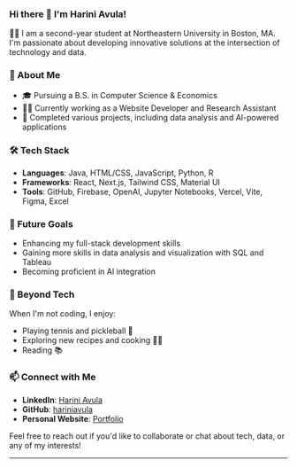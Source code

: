 
<!--
**hariniavula/hariniavula** is a ✨ _special_ ✨ repository because its `README.md` (this file) appears on your GitHub profile.

Here are some ideas to get you started:

- 🔭 I’m currently working on ...
- 🌱 I’m currently learning ...
- 👯 I’m looking to collaborate on ...
- 🤔 I’m looking for help with ...
- 💬 Ask me about ...
- 📫 How to reach me: ...
- 😄 Pronouns: ...
- ⚡ Fun fact: ...
--> 

### Hi there 👋 I'm Harini Avula!

👩‍💻 I am a second-year student at Northeastern University in Boston, MA. I'm passionate about developing innovative solutions at the intersection of technology and data. 

### 🚀 About Me
- 🎓 Pursuing a B.S. in Computer Science & Economics 
- 👩‍💻 Currently working as a Website Developer and Research Assistant
- 🔭 Completed various projects, including data analysis and AI-powered applications

### 🛠️ Tech Stack
- **Languages**: Java, HTML/CSS, JavaScript, Python, R
- **Frameworks**: React, Next.js, Tailwind CSS, Material UI
- **Tools**: GitHub, Firebase, OpenAI, Jupyter Notebooks, Vercel, Vite, Figma, Excel

### 🎯 Future Goals
- Enhancing my full-stack development skills
- Gaining more skills in data analysis and visualization with SQL and Tableau
- Becoming proficient in AI integration

### 🌱 Beyond Tech
When I'm not coding, I enjoy:
- Playing tennis and pickleball 🎾
- Exploring new recipes and cooking 👩‍🍳
- Reading 📚 

### 📫 Connect with Me
- **LinkedIn**: [Harini Avula](http://www.linkedin.com/in/harini-avula)
- **GitHub**: [hariniavula](https://github.com/hariniavula)
- **Personal Website**: [Portfolio](https://hariniavula.github.io/harini-website/)

Feel free to reach out if you'd like to collaborate or chat about tech, data, or any of my interests!

---

